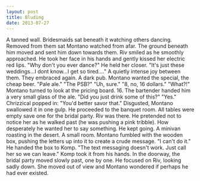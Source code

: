 ```yaml
---
layout: post
title: Bluding
date: 2013-07-27
---
```

A tanned wall. Bridesmaids sat beneath it watching others dancing. Removed
      from them sat Montano watched from afar. The ground beneath him moved and sent him down
      towards them.    Riv smiled as he smoothly approached. He took her face in
      his hands and gently kissed her electric red lips.    "Why don't you ever
      dance?"    He held her closer. "It's just these weddings...I dont know...I
      get so tired...."    A quietly intense joy between them. They embraced
      again.    A dark pub. Montano wanted the special, the cheap beer.    "Pale ale."    "The PSB?"    "Uh,
      sure."    "8, no, 16 dollars."    "What?!" Montano
      turned to look at the pricing board. 16.    The bartender handed him a
      very small glass of the ale.    "Did you just drink some of this?"    "Yes."    Chrizzical popped in: "You'd better savor
      that."    Disgusted, Montano swallowed it in one gulp. He proceeded to the
      banquet room. All tables were empty save one for the bridal party. Riv was there. He pretended
      not to notice her as he walked past (he was pushing a pink tribble). How desperately he wanted
      her to say something. He kept going.    A minivan roasting in the
      desert.    A small room. Montano fumbled with the wooden box, pushing the
      letters up into it to create a crude message.    "I can't do it." He
      handed the box to Komp. "The text messaging doesn't work. Just call her so we can leave." Komp
      took it from his hands. In the doorway, the bridal party moved slowly past, one by one. He
      focused on Riv, looking sadly down. She moved out of view and Montano wondered if perhaps he
      had ever existed.